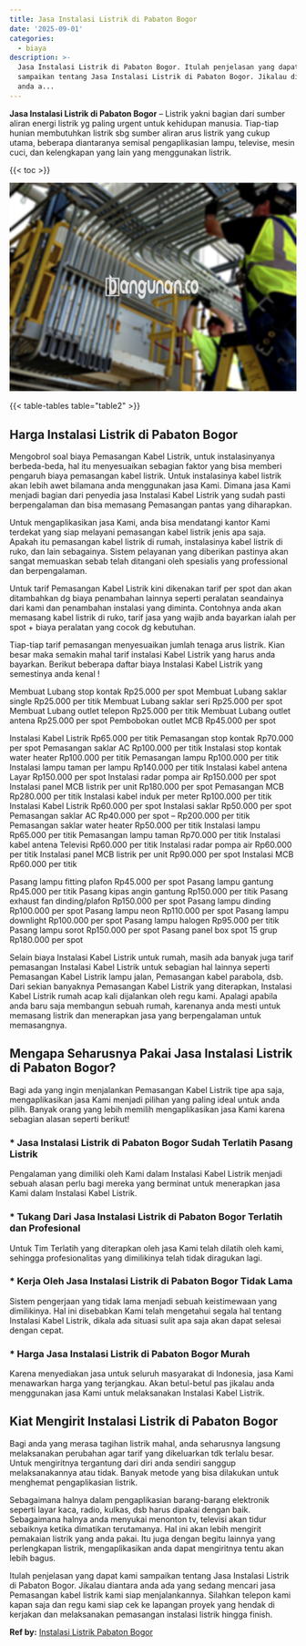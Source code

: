 ```yaml
---
title: Jasa Instalasi Listrik di Pabaton Bogor
date: '2025-09-01'
categories:
  - biaya
description: >-
  Jasa Instalasi Listrik di Pabaton Bogor. Itulah penjelasan yang dapat kami
  sampaikan tentang Jasa Instalasi Listrik di Pabaton Bogor. Jikalau diantara
  anda a...
---
```


**Jasa Instalasi Listrik di Pabaton Bogor** – Listrik yakni bagian dari sumber aliran energi listrik yg paling urgent untuk kehidupan manusia. Tiap-tiap hunian membutuhkan listrik sbg sumber aliran arus listrik yang cukup utama, beberapa diantaranya semisal pengaplikasian lampu, televise, mesin cuci, dan kelengkapan yang lain yang menggunakan listrik.

{{< toc >}}

![Jasa Instalasi Listrik di Pabaton Bogor](/images/instalasi-listrik-murah11.png)

{{< table-tables table="table2" >}}

## Harga Instalasi Listrik di Pabaton Bogor

Mengobrol soal biaya Pemasangan Kabel Listrik, untuk instalasinyanya berbeda-beda, hal itu menyesuaikan sebagian faktor yang bisa memberi pengaruh biaya pemasangan kabel listrik. Untuk instalasinya kabel listrik akan lebih awet bilamana anda menggunakan jasa Kami. Dimana jasa Kami menjadi bagian dari penyedia jasa Instalasi Kabel Listrik yang sudah pasti berpengalaman dan bisa memasang Pemasangan pantas yang diharapkan.

Untuk mengaplikasikan jasa Kami, anda bisa mendatangi kantor Kami terdekat yang siap melayani pemasangan kabel listrik jenis apa saja. Apakah itu pemasangan kabel listrik di rumah, instalasinya kabel listrik di ruko, dan lain sebagainya. Sistem pelayanan yang diberikan pastinya akan sangat memuaskan sebab telah ditangani oleh spesialis yang professional dan berpengalaman.

Untuk tarif Pemasangan Kabel Listrik kini dikenakan tarif per spot dan akan ditambahkan dg biaya penambahan lainnya seperti peralatan seandainya dari kami dan penambahan instalasi yang diminta. Contohnya anda akan memasang kabel listrik di ruko, tarif jasa yang wajib anda bayarkan ialah per spot + biaya peralatan yang cocok dg kebutuhan.

Tiap-tiap tarif pemasangan menyesuaikan jumlah tenaga arus listrik. Kian besar maka semakin mahal tarif instalasi Kabel Listrik yang harus anda bayarkan. Berikut beberapa daftar biaya Instalasi Kabel Listrik yang semestinya anda kenal !

Membuat Lubang stop kontak Rp25.000 per spot Membuat Lubang saklar single Rp25.000 per titik Membuat Lubang saklar seri Rp25.000 per spot Membuat Lubang outlet telepon Rp25.000 per titik Membuat Lubang outlet antena Rp25.000 per spot Pembobokan outlet MCB Rp45.000 per spot

Instalasi Kabel Listrik Rp65.000 per titik Pemasangan stop kontak Rp70.000 per spot Pemasangan saklar AC Rp100.000 per titik Instalasi stop kontak water heater Rp100.000 per titik Pemasangan lampu Rp100.000 per titik Instalasi lampu taman per lampu Rp140.000 per titik Instalasi kabel antena Layar Rp150.000 per spot Instalasi radar pompa air Rp150.000 per spot Instalasi panel MCB listrik per unit Rp180.000 per spot Pemasangan MCB Rp280.000 per titik Instalasi kabel induk per meter Rp100.000 per titik Instalasi Kabel Listrik Rp60.000 per spot Instalasi saklar Rp50.000 per spot Pemasangan saklar AC Rp40.000 per spot – Rp200.000 per titik Pemasangan saklar water heater Rp50.000 per titik Instalasi lampu Rp65.000 per titik Pemasangan lampu taman Rp70.000 per titik Instalasi kabel antena Televisi Rp60.000 per titik Instalasi radar pompa air Rp60.000 per titik Instalasi panel MCB listrik per unit Rp90.000 per spot Instalasi MCB Rp60.000 per titik

Pasang lampu fitting plafon Rp45.000 per spot Pasang lampu gantung Rp45.000 per titik Pasang kipas angin gantung Rp150.000 per titik Pasang exhaust fan dinding/plafon Rp150.000 per spot Pasang lampu dinding Rp100.000 per spot Pasang lampu neon Rp110.000 per spot Pasang lampu downlight Rp100.000 per spot Pasang lampu halogen Rp95.000 per titik Pasang lampu sorot Rp150.000 per spot Pasang panel box spot 15 grup Rp180.000 per spot

Selain biaya Instalasi Kabel Listrik untuk rumah, masih ada banyak juga tarif pemasangan Instalasi Kabel Listrik untuk sebagian hal lainnya seperti Pemasangan Kabel Listrik lampu jalan, Pemasangan kabel parabola, dsb. Dari sekian banyaknya Pemasangan Kabel Listrik yang diterapkan, Instalasi Kabel Listrik rumah acap kali dijalankan oleh regu kami. Apalagi apabila anda baru saja membangun sebuah rumah, karenanya anda mesti untuk memasang listrik dan menerapkan jasa yang berpengalaman untuk memasangnya.

## Mengapa Seharusnya Pakai Jasa Instalasi Listrik di Pabaton Bogor?

Bagi ada yang ingin menjalankan Pemasangan Kabel Listrik tipe apa saja, mengaplikasikan jasa Kami menjadi pilihan yang paling ideal untuk anda pilih. Banyak orang yang lebih memilih mengaplikasikan jasa Kami karena sebagian alasan seperti berikut!

### \* Jasa Instalasi Listrik di Pabaton Bogor Sudah Terlatih Pasang Listrik

Pengalaman yang dimiliki oleh Kami dalam Instalasi Kabel Listrik menjadi sebuah alasan perlu bagi mereka yang berminat untuk menerapkan jasa Kami dalam Instalasi Kabel Listrik.

### \* Tukang Dari Jasa Instalasi Listrik di Pabaton Bogor Terlatih dan Profesional

Untuk Tim Terlatih yang diterapkan oleh jasa Kami telah dilatih oleh kami, sehingga profesionalitas yang dimilikinya telah tidak diragukan lagi.

### \* Kerja Oleh Jasa Instalasi Listrik di Pabaton Bogor Tidak Lama

Sistem pengerjaan yang tidak lama menjadi sebuah keistimewaan yang dimilikinya. Hal ini disebabkan Kami telah mengetahui segala hal tentang Instalasi Kabel Listrik, dikala ada situasi sulit apa saja akan dapat selesai dengan cepat.

### \* Harga Jasa Instalasi Listrik di Pabaton Bogor Murah

Karena menyediakan jasa untuk seluruh masyarakat di Indonesia, jasa Kami menawarkan harga yang terjangkau. Akan betul-betul pas jikalau anda menggunakan jasa Kami untuk melaksanakan Instalasi Kabel Listrik.

## Kiat Mengirit Instalasi Listrik di Pabaton Bogor


Bagi anda yang merasa tagihan listrik mahal, anda seharusnya langsung melaksanakan perubahan agar tarif yang dikeluarkan tdk terlalu besar. Untuk mengiritnya tergantung dari diri anda sendiri sanggup melaksanakannya atau tidak. Banyak metode yang bisa dilakukan untuk menghemat pengaplikasian listrik.

Sebagaimana halnya dalam pengaplikasian barang-barang elektronik seperti layar kaca, radio, kulkas, dsb harus dipakai dengan baik. Sebagaimana halnya anda menyukai menonton tv, televisi akan tidur sebaiknya ketika dimatikan terutamanya. Hal ini akan lebih mengirit pemakaian listrik yang anda pakai. Itu juga dengan begitu lainnya yang perlengkapan listrik, mengaplikasikan anda dapat mengiritnya tentu akan lebih bagus.

Itulah penjelasan yang dapat kami sampaikan tentang Jasa Instalasi Listrik di Pabaton Bogor. Jikalau diantara anda ada yang sedang mencari jasa Pemasangan kabel listrik kami siap menjalankannya. Silahkan telepon kami kapan saja dan regu kami siap cek ke lapangan proyek yang hendak di kerjakan dan melaksanakan pemasangan instalasi listrik hingga finish.

**Ref by:** [Instalasi Listrik Pabaton Bogor](https://id.wikipedia.org/wiki/Instalasi)
